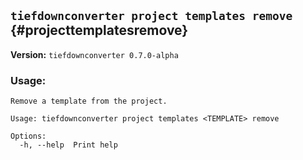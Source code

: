 ## `tiefdownconverter project templates remove` {#projecttemplatesremove}

**Version:** `tiefdownconverter 0.7.0-alpha`

### Usage:
```
Remove a template from the project.

Usage: tiefdownconverter project templates <TEMPLATE> remove

Options:
  -h, --help  Print help
```

